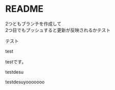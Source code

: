 # README
2つともブランチを作成して  
2つ目でもプッシュすると更新が反映されるかテスト

テスト

test

testです。



testdesu


testdesuyooooooo

